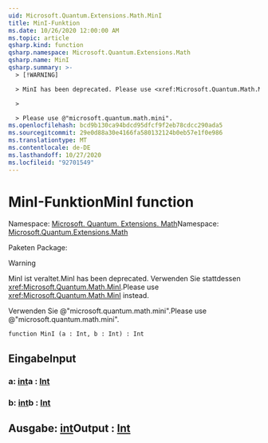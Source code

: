 ```yaml
---
uid: Microsoft.Quantum.Extensions.Math.MinI
title: MinI-Funktion
ms.date: 10/26/2020 12:00:00 AM
ms.topic: article
qsharp.kind: function
qsharp.namespace: Microsoft.Quantum.Extensions.Math
qsharp.name: MinI
qsharp.summary: >-
  > [!WARNING]

  > MinI has been deprecated. Please use <xref:Microsoft.Quantum.Math.MinI> instead.

  >

  > Please use @"microsoft.quantum.math.mini".
ms.openlocfilehash: bcd9b130ca94bdcd95dfcf9f2eb78cdcc290ada5
ms.sourcegitcommit: 29e0d88a30e4166fa580132124b0eb57e1f0e986
ms.translationtype: MT
ms.contentlocale: de-DE
ms.lasthandoff: 10/27/2020
ms.locfileid: "92701549"
---
```

# <a name="mini-function"></a><span data-ttu-id="33e0b-102">MinI-Funktion</span><span class="sxs-lookup"><span data-stu-id="33e0b-102">MinI function</span></span>

<span data-ttu-id="33e0b-103">Namespace: [Microsoft. Quantum. Extensions. Math](xref:Microsoft.Quantum.Extensions.Math)</span><span class="sxs-lookup"><span data-stu-id="33e0b-103">Namespace: [Microsoft.Quantum.Extensions.Math](xref:Microsoft.Quantum.Extensions.Math)</span></span>

<span data-ttu-id="33e0b-104">Paketen [](https://nuget.org/packages/)</span><span class="sxs-lookup"><span data-stu-id="33e0b-104">Package: [](https://nuget.org/packages/)</span></span>


> [!WARNING]
> <span data-ttu-id="33e0b-105">MinI ist veraltet.</span><span class="sxs-lookup"><span data-stu-id="33e0b-105">MinI has been deprecated.</span></span> <span data-ttu-id="33e0b-106">Verwenden Sie stattdessen <xref:Microsoft.Quantum.Math.MinI>.</span><span class="sxs-lookup"><span data-stu-id="33e0b-106">Please use <xref:Microsoft.Quantum.Math.MinI> instead.</span></span>
>
> <span data-ttu-id="33e0b-107">Verwenden Sie @"microsoft.quantum.math.mini".</span><span class="sxs-lookup"><span data-stu-id="33e0b-107">Please use @"microsoft.quantum.math.mini".</span></span>



```qsharp
function MinI (a : Int, b : Int) : Int
```


## <a name="input"></a><span data-ttu-id="33e0b-108">Eingabe</span><span class="sxs-lookup"><span data-stu-id="33e0b-108">Input</span></span>

### <a name="a--int"></a><span data-ttu-id="33e0b-109">a: [int](xref:microsoft.quantum.lang-ref.int)</span><span class="sxs-lookup"><span data-stu-id="33e0b-109">a : [Int](xref:microsoft.quantum.lang-ref.int)</span></span>




### <a name="b--int"></a><span data-ttu-id="33e0b-110">b: [int](xref:microsoft.quantum.lang-ref.int)</span><span class="sxs-lookup"><span data-stu-id="33e0b-110">b : [Int](xref:microsoft.quantum.lang-ref.int)</span></span>





## <a name="output--int"></a><span data-ttu-id="33e0b-111">Ausgabe: [int](xref:microsoft.quantum.lang-ref.int)</span><span class="sxs-lookup"><span data-stu-id="33e0b-111">Output : [Int](xref:microsoft.quantum.lang-ref.int)</span></span>


